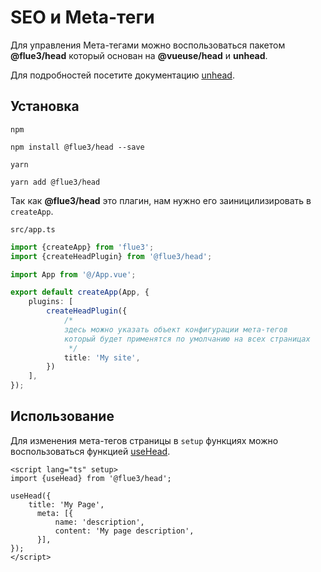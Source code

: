 # SEO и Meta-теги

Для управления Мета-тегами можно воспользоваться пакетом **@flue3/head** который основан на **@vueuse/head** и **unhead**.

Для подробностей посетите документацию [unhead](https://unhead.harlanzw.com/).

## Установка

`npm`
```
npm install @flue3/head --save
```

`yarn`
```
yarn add @flue3/head
```

Так как **@flue3/head** это плагин, нам нужно его заиницилизировать в `createApp`.

`src/app.ts`
```typescript
import {createApp} from 'flue3';
import {createHeadPlugin} from '@flue3/head';

import App from '@/App.vue';

export default createApp(App, {
    plugins: [
        createHeadPlugin({
            /*
            здесь можно указать объект конфигурации мета-тегов
            который будет применятся по умолчанию на всех страницах
             */
            title: 'My site',
        })
    ],
});
```

## Использование

Для изменения мета-тегов страницы в `setup` функциях можно воспользоваться функцией [useHead](https://unhead.harlanzw.com/guide/guides/usehead).

```vue
<script lang="ts" setup>
import {useHead} from '@flue3/head';

useHead({
    title: 'My Page',
      meta: [{
          name: 'description',
          content: 'My page description',
      }],
});
</script>
```
